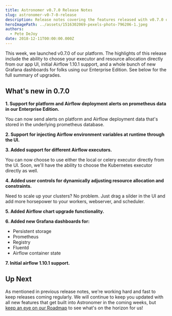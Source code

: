 ```yaml
---
title: Astronomer v0.7.0 Release Notes
slug: astronomer-v0-7-0-release
description: Release notes covering the features released with v0.7.0 of the Astronomer platform.
heroImagePath: ../assets/1516302069-pexels-photo-796206-1.jpeg
authors:
  - Pete DeJoy
date: 2018-12-11T00:00:00.000Z
---
```


This week, we launched v0.7.0 of our platform. The highlights of this release include the ability to choose your executor and resource allocation directly from our app UI, initial Airflow 1.10.1 support, and a whole bunch of new Grafana dashboards for folks using our Enterprise Edition. See below for the full summary of upgrades. 


## What's new in 0.7.0

**1. Support for platform and Airflow deployment alerts on prometheus data in our Enterprise Edition.** 

You can now send alerts on platform and Airflow deployment data that's stored in the underlying prometheus database.

**2. Support for injecting Airflow environment variables at runtime through the UI.**
 
**3. Added support for different Airflow executors.**

You can now choose to use either the local or celery executor directly from the UI. Soon, we'll have the ability to choose the Kubernetes executor directly as well.

**4. Added user controls for dynamically adjusting resource allocation and constraints.**

Need to scale up your clusters? No problem. Just drag a silder in the UI and add more horsepower to your workers, webserver, and scheduler. 

**5. Added Airflow chart upgrade functionality.**

**6. Added new Grafana dashboards for:**
* Persistent storage
* Prometheus
* Registry
* Fluentd
* Airflow container state

**7. Initial airflow 1.10.1 support.**

## Up Next

As mentioned in previous release notes, we're working hard and fast to keep releases coming regularly. We will continue to keep you updated with all new features that get built into Astronomer in the coming weeks, but [keep an eye on our Roadmap](https://www.astronomer.io/docs/roadmap/) to see what's on the horizon for us!